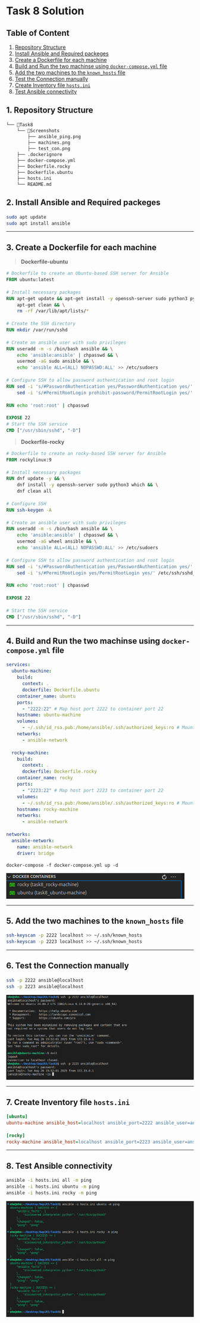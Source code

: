 # Task 8 Solution

## Table of Content
1. [Repository Structure](#1-repository-structure)
2. [Install Ansible and Required packeges](#2-install-ansible-and-required-packeges)
3. [Create a Dockerfile for each machine](#3-create-a-dockerfile-for-each-machine)
4. [Build and Run the two machinse using `docker-compose.yml` file](#4-build-and-run-the-two-machinse-using-docker-composeyml-file)
5. [Add the two machines to the `known_hosts` file](#5-add-the-two-machines-to-the-known_hosts-file)
6. [Test the Connection manually](#6-test-the-connection-manually)
7. [Create Inventory file `hosts.ini`](#7-create-inventory-file-hostsini)
8. [Test Ansible connectivity](#8-test-ansible-connectivity)

## 1. Repository Structure
```
└── 📁Task8
    └── 📁Screenshots
        ├── ansible_ping.png
        ├── machines.png
        ├── test_con.png
    ├── .dockerignore
    ├── docker-compose.yml
    ├── Dockerfile.rocky
    ├── Dockerfile.ubuntu
    ├── hosts.ini
    └── README.md
```

## 2. Install Ansible and Required packeges
```bash
sudo apt update
sudo apt install ansible
```
---
## 3. Create a Dockerfile for each machine

> __Dockerfile-ubuntu__
```dockerfile
# Dockerfile to create an Ubuntu-based SSH server for Ansible
FROM ubuntu:latest

# Install necessary packages
RUN apt-get update && apt-get install -y openssh-server sudo python3 python3-pip && \
    apt-get clean && \
    rm -rf /var/lib/apt/lists/*

# Create the SSH directory
RUN mkdir /var/run/sshd

# Create an ansible user with sudo privileges
RUN useradd -m -s /bin/bash ansible && \
    echo 'ansible:ansible' | chpasswd && \
    usermod -aG sudo ansible && \
    echo 'ansible ALL=(ALL) NOPASSWD:ALL' >> /etc/sudoers

# Configure SSH to allow password authentication and root login
RUN sed -i 's/#PasswordAuthentication yes/PasswordAuthentication yes/' /etc/ssh/sshd_config && \
    sed -i 's/#PermitRootLogin prohibit-password/PermitRootLogin yes/' /etc/ssh/sshd_config

RUN echo 'root:root' | chpasswd

EXPOSE 22
# Start the SSH service
CMD ["/usr/sbin/sshd", "-D"]
```

> __Dockerfile-rocky__
```dockerfile
# Dockerfile to create an rocky-based SSH server for Ansible
FROM rockylinux:9

# Install necessary packages
RUN dnf update -y && \
    dnf install -y openssh-server sudo python3 which && \
    dnf clean all

# Configure SSH
RUN ssh-keygen -A

# Create an ansible user with sudo privileges
RUN useradd -m -s /bin/bash ansible && \
    echo 'ansible:ansible' | chpasswd && \
    usermod -aG wheel ansible && \
    echo 'ansible ALL=(ALL) NOPASSWD:ALL' >> /etc/sudoers

# Configure SSH to allow password authentication and root login
RUN sed -i 's/#PasswordAuthentication yes/PasswordAuthentication yes/' /etc/ssh/sshd_config && \
    sed -i 's/#PermitRootLogin yes/PermitRootLogin yes/' /etc/ssh/sshd_config

RUN echo 'root:root' | chpasswd

EXPOSE 22

# Start the SSH service
CMD ["/usr/sbin/sshd", "-D"]
```
---
## 4. Build and Run the two machinse using `docker-compose.yml` file

```yaml
services:
  ubuntu-machine:
    build:
      context: .
      dockerfile: Dockerfile.ubuntu
    container_name: ubuntu
    ports:
      - "2222:22" # Map host port 2222 to container port 22
    hostname: ubuntu-machine
    volumes:
      - ~/.ssh/id_rsa.pub:/home/ansible/.ssh/authorized_keys:ro # Mount the public key for SSH access
    networks:
      - ansible-network

  rocky-machine:
    build:
      context: .
      dockerfile: Dockerfile.rocky
    container_name: rocky
    ports:
      - "2223:22" # Map host port 2223 to container port 22
    volumes:
      - ~/.ssh/id_rsa.pub:/home/ansible/.ssh/authorized_keys:ro # Mount the public key for SSH access
    hostname: rocky-machine
    networks:
      - ansible-network

networks:
  ansible-network:
    name: ansible-network
    driver: bridge
```

`docker-compose -f docker-compose.yml up -d`

![machines](./Screenshots/machines.png)

---
## 5. Add the two machines to the `known_hosts` file
```bash
ssh-keyscan -p 2222 localhost >> ~/.ssh/known_hosts
ssh-keyscan -p 2223 localhost >> ~/.ssh/known_hosts
```
---
## 6. Test the Connection manually
```bash
ssh -p 2222 ansible@localhost
ssh -p 2223 ansible@localhost
```
![test_con](./Screenshots/test_con.png)

---
## 7. Create Inventory file `hosts.ini`

```ini
[ubuntu]
ubuntu-machine ansible_host=localhost ansible_port=2222 ansible_user=ansible ansible_ssh_pass=ansible

[rocky]
rocky-machine ansible_host=localhost ansible_port=2223 ansible_user=ansible ansible_ssh_pass=ansible
```
---
## 8. Test Ansible connectivity
```bash
ansible -i hosts.ini all -m ping
ansible -i hosts.ini ubuntu -m ping
ansible -i hosts.ini rocky -m ping
```
![ansible_ping](./Screenshots/ansible_ping.png)